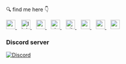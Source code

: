 🔍 find me here 👇

[
  <img
    src="https://image.flaticon.com/icons/svg/2111/2111502.svg"
    width="25"
    title="medium"
    alt="medium"
  />
](https://medium.com/@only4)
&nbsp;&nbsp;
[
  <img
    src="https://image.flaticon.com/icons/svg/1409/1409945.svg"
    width="25"
    title="linkedin"
    alt="linkedin"
  />
](https://www.linkedin.com/in/mohitkyadav/)
&nbsp;&nbsp;
[
  <img
    src="https://image.flaticon.com/icons/svg/2111/2111255.svg"
    width="25"
    title="angelist"
    alt="angelist"
  />
](https://angel.co/u/mohitkyadav)
&nbsp;&nbsp;
[
  <img
    src="https://img.icons8.com/color/2x/stackoverflow.png"
    width="25"
    title="stackoverflow"
    alt="stackoverflow"
  />
](https://stackoverflow.com/users/7986026/only4)
&nbsp;&nbsp;
[
  <img
    src="https://image.flaticon.com/icons/svg/919/919847.svg"
    width="25"
    title="github"
    alt="github"
  />
](http://www.github.com/mohitkyadav)
&nbsp;&nbsp;
[
  <img
    src="https://image.flaticon.com/icons/svg/732/732223.svg"
    width="25"
    title="mail"
    alt="mail"
  />
](mailto:mohitkyadav@outlook.com)
&nbsp;&nbsp;
[
  <img
    src="https://image.flaticon.com/icons/svg/355/355990.svg"
    width="25"
    title="reddit"
    alt="reddit"
  />
](https://www.reddit.com/user/draemonn)
&nbsp;&nbsp;
[
  <img
    src="https://image.flaticon.com/icons/svg/2111/2111627.svg"
    width="25"
    title="spotify"
    alt="spotify"
  />
](https://open.spotify.com/user/mukulkyadav?si=QbWtxCJWS96BaBUp2Ow9Bw)

### Discord server
[![Discord](https://img.shields.io/discord/522610943037931551.svg?style=for-the-badge&label=&logo=discord&logoColor=fff&color=7389D8&labelColor=6A7EC2)](https://discord.gg/bJGQRJx)
